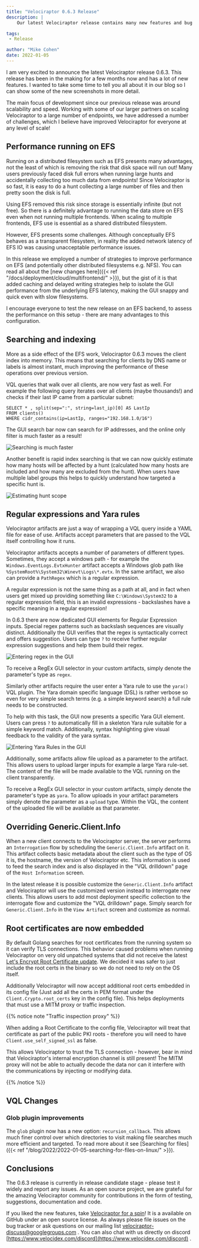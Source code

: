 ```yaml
---
title: "Velociraptor 0.6.3 Release"
description: |
    Our latest Velociraptor release contains many new features and bug fixes. This post outlines some of the more interesting changes.

tags:
 - Release

author: "Mike Cohen"
date: 2022-01-05
---
```


I am very excited to announce the latest Velociraptor release
0.6.3. This release has been in the making for a few months now and
has a lot of new features. I wanted to take some time to tell you all
about it in our blog so I can show some of the new screenshots in more
detail.

The main focus of development since our previous release was around
scalability and speed. Working with some of our larger partners on
scaling Velociraptor to a large number of endpoints, we have addressed
a number of challenges, which I believe have improved Velociraptor for
everyone at any level of scale!

## Performance running on EFS

Running on a distributed filesystem such as EFS presents many
advantages, not the least of which is removing the risk that disk space
will run out! Many users previously faced disk full errors when
running large hunts and accidentally collecting too much data from
endpoints! Since Velociraptor is so fast, it is easy to do a hunt
collecting a large number of files and then pretty soon the disk is
full.

Using EFS removed this risk since storage is essentially infinite (but
not free). So there is a definitely advantage to running the data
store on EFS even when not running multiple frontends.  When scaling
to multiple frontends, EFS use is essential as a shared distributed
filesystem.

However, EFS presents some challenges. Although conceptually EFS
behaves as a transparent filesystem, in reality the added network
latency of EFS IO was causing unacceptable performance issues.

In this release we employed a number of strategies to improve
performance on EFS (and potentially other distributed filesystems
e.g. NFS). You can read all about the [new changes here]({{< ref
"/docs/deployment/cloud/multifrontend/" >}}), but the gist of it is
that added caching and delayed writing strategies help to isolate the
GUI performance from the underlying EFS latency, making the GUI
snappy and quick even with slow filesystems.

I encourage everyone to test the new release on an EFS backend, to
assess the performance on this setup - there are many advantages to
this configuration.


## Searching and indexing

More as a side effect of the EFS work, Velociraptor 0.6.3 moves the
client index into memory. This means that searching for clients by DNS
name or labels is almost instant, much improving the performance of
these operations over previous version.

VQL queries that walk over all clients, are now very fast as well. For
example the following query iterates over all clients (maybe
thousands!) and checks if their last IP came from a particular subnet:

```vql
SELECT * , split(sep=":", string=last_ip)[0] AS LastIp
FROM clients()
WHERE cidr_contains(ip=LastIp, ranges="192.168.1.0/16")
```

The GUI search bar now can search for IP addresses, and the online
only filter is much faster as a result!

![Searching is much faster](searching.png)

Another benefit is rapid index searching is that we can now quickly
estimate how many hosts will be affected by a hunt (calculated how
many hosts are included and how many are excluded from the hunt). When
users have multiple label groups this helps to quickly understand how
targeted a specific hunt is.

![Estimating hunt scope](hunt.png)


## Regular expressions and Yara rules

Velociraptor artifacts are just a way of wrapping a VQL query inside a
YAML file for ease of use. Artifacts accept parameters that are passed
to the VQL itself controlling how it runs.

Velociraptor artifacts accepts a number of parameters of different
types. Sometimes, they accept a windows path - for example the
`Windows.EventLogs.EvtxHunter` artifact accepts a Windows glob path
like `%SystemRoot%\System32\Winevt\Logs\*.evtx`. In the same artifact,
we also can provide a `PathRegex` which is a regular expression.

A regular expression is not the same thing as a path at all, and in
fact when users get mixed up providing something like
`C:\Windows\System32` to a regular expression field, this is an
invalid expressions - backslashes have a specific meaning in a regular
expression!

In 0.6.3 there are now dedicated GUI elements for Regular Expression
inputs. Special regex patterns such as backslash sequences are
visually distinct. Additionally the GUI verifies that the regex is
syntactically correct and offers suggestion. Users can type `?` to
receive further regular expression suggestions and help them build
their regex.

![Entering regex in the GUI](regex.png)

To receive a RegEx GUI selector in your custom artifacts, simply
denote the parameter's type as `regex`.

Similarly other artifacts require the user enter a Yara rule to use
the `yara()` VQL plugin. The Yara domain specific language (DSL) is
rather verbose so even for very simple search terms (e.g. a simple
keyword search) a full rule needs to be constructed.

To help with this task, the GUI now presents a specific Yara GUI
element. Users can press `?` to automatically fill in a skeleton Yara
rule suitable for a simple keyword match. Additionally, syntax
highlighting give visual feedback to the validity of the yara syntax.

![Entering Yara Rules in the GUI](yara.png)

Additionally, some artifacts allow file upload as a parameter to the
artifact. This allows users to upload larger inputs for example a
large Yara rule-set. The content of the file will be made available to
the VQL running on the client transparently.

To receive a RegEx GUI selector in your custom artifacts, simply
denote the parameter's type as `yara`. To allow uploads in your
artifact parameters simply denote the parameter as a `upload`
type. Within the VQL, the content of the uploaded file will be
available as that parameter.


## Overriding Generic.Client.Info

When a new client connects to the Velociraptor server, the server
performs an `Interrogation` flow by scheduling the
`Generic.Client.Info` artifact on it. This artifact collects basic
metadata about the client such as the type of OS it is, the hostname,
the version of Velociraptor etc. This information is used to feed the
search index and is also displayed in the "VQL drilldown" page of the
`Host Information` screen.

In the latest release it is possible customize the
`Generic.Client.Info` artifact and Velociraptor will use the
customized version instead to interrogate new clients. This allows
users to add most deployment specific collection to the interrogate
flow and customize the "VQL drilldown" page. Simply search for
`Generic.Client.Info` in the `View Artifact` screen and customize as
normal.

## Root certificates are now embedded

By default Golang searches for root certificates from the running
system so it can verify TLS connections. This behavior caused problems
when running Velociraptor on very old unpatched systems that did not
receive the latest [Let's Encrypt Root Certificate
update](https://letsencrypt.org/docs/dst-root-ca-x3-expiration-september-2021/). We
decided it was safer to just include the root certs in the binary so
we do not need to rely on the OS itself.

Additionally Velociraptor will now accept additional root certs
embedded in its config file (Just add all the certs in PEM format
under the `Client.Crypto.root_certs` key in the config file). This helps deployments that must use a MITM proxy or traffic inspection.

{{% notice note "Traffic inspection proxy" %}}

When adding a Root Certificate to the config file, Velociraptor will
treat that certificate as part of the public PKI roots - therefore you
will need to have `Client.use_self_signed_ssl` as false.

This allows Velociraptor to trust the TLS connection - however, bear
in mind that Velociraptor's internal encryption channel is still
present! The MITM proxy will not be able to actually decode the data
nor can it interfere with the communications by injecting or modifying
data.

{{% /notice %}}

## VQL Changes

### Glob plugin improvements

The `glob` plugin now has a new option: `recursion_callback`. This
allows much finer control over which directories to visit making file
searches much more efficient and targeted. To read more about it see [Searching for files]({{< ref "/blog/2022/2022-01-05-searching-for-files-on-linux/" >}}).


## Conclusions

The 0.6.3 release is currently in release candidate stage - please
test it widely and report any issues. As an open source project, we
are grateful for the amazing Velociraptor community for contributions
in the form of testing, suggestions, documentation and code.

If you liked the new features, take [Velociraptor for a
spin](https://github.com/Velocidex/velociraptor)!  It is a available
on GitHub under an open source license. As always please file issues
on the bug tracker or ask questions on our mailing list
[velociraptor-discuss@googlegroups.com](mailto:velociraptor-discuss@googlegroups.com)
. You can also chat with us directly on discord
[https://www.velocidex.com/discord](https://www.velocidex.com/discord)
.
